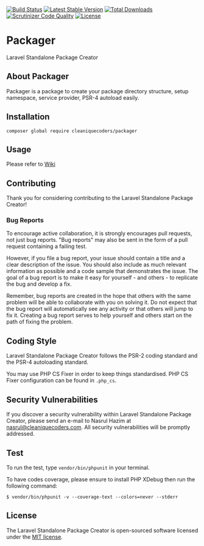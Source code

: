 [![Build Status](https://travis-ci.org/cleaniquecoders/packager.svg?branch=master)](https://travis-ci.org/cleaniquecoders/packager) [![Latest Stable Version](https://poser.pugx.org/cleaniquecoders/packager/v/stable)](https://packagist.org/packages/cleaniquecoders/packager) [![Total Downloads](https://poser.pugx.org/cleaniquecoders/packager/downloads)](https://packagist.org/packages/cleaniquecoders/packager) [![Scrutinizer Code Quality](https://scrutinizer-ci.com/g/cleaniquecoders/packager/badges/quality-score.png?b=master)](https://scrutinizer-ci.com/g/cleaniquecoders/packager/?branch=master) [![License](https://poser.pugx.org/cleaniquecoders/packager/license)](https://packagist.org/packages/cleaniquecoders/packager)

# Packager

Laravel Standalone Package Creator

## About Packager

Packager is a package to create your package directory structure, setup namespace, service provider, PSR-4 autoload easily.

## Installation

```
composer global require cleaniquecoders/packager
```

## Usage

Please refer to [Wiki](https://github.com/cleaniquecoders/packager/wiki)

## Contributing

Thank you for considering contributing to the Laravel Standalone Package Creator!

### Bug Reports

To encourage active collaboration, it is strongly encourages pull requests, not just bug reports. "Bug reports" may also be sent in the form of a pull request containing a failing test.

However, if you file a bug report, your issue should contain a title and a clear description of the issue. You should also include as much relevant information as possible and a code sample that demonstrates the issue. The goal of a bug report is to make it easy for yourself - and others - to replicate the bug and develop a fix.

Remember, bug reports are created in the hope that others with the same problem will be able to collaborate with you on solving it. Do not expect that the bug report will automatically see any activity or that others will jump to fix it. Creating a bug report serves to help yourself and others start on the path of fixing the problem.

## Coding Style

Laravel Standalone Package Creator follows the PSR-2 coding standard and the PSR-4 autoloading standard. 

You may use PHP CS Fixer in order to keep things standardised. PHP CS Fixer configuration can be found in `.php_cs`.

## Security Vulnerabilities

If you discover a security vulnerability within Laravel Standalone Package Creator, please send an e-mail to Nasrul Hazim at nasrul@cleaniquecoders.com. All security vulnerabilities will be promptly addressed.

## Test

To run the test, type `vendor/bin/phpunit` in your terminal.

To have codes coverage, please ensure to install PHP XDebug then run the following command:

```
$ vendor/bin/phpunit -v --coverage-text --colors=never --stderr
```

## License

The Laravel Standalone Package Creator is open-sourced software licensed under the [MIT license](http://opensource.org/licenses/MIT).
